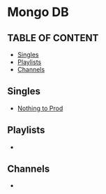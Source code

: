 # Mongo DB

## TABLE OF CONTENT
- [Singles](#Singles)
- [Playlists](#Playlists)
- [Channels](#Channels)

## Singles
- [Nothing to Prod](https://www.youtube.com/watch?v=h26xAuIFfvg&t=281s)

  
## Playlists
-

## Channels
-
